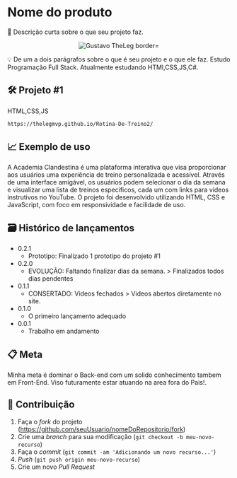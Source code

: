 # Nome do produto

📜 Descrição curta sobre o que seu projeto faz.

<p align="center">
<img src="avatar.png" alt="Gustavo TheLeg border="0">
</p>


💡 De um a dois parágrafos sobre o que é seu projeto e o que ele faz.
Estudo Programação Full Stack. Atualmente estudando HTMl,CSS,JS,C#.

## 🛠 Projeto #1 

HTML,CSS,JS

```sh
https://thelegmvp.github.io/Rotina-De-Treino2/
```


## 📈 Exemplo de uso

A Academia Clandestina é uma plataforma interativa que visa proporcionar aos usuários uma experiência de treino personalizada e acessível. Através de uma interface amigável, os usuários podem selecionar o dia da semana e visualizar uma lista de treinos específicos, cada um com links para vídeos instrutivos no YouTube. O projeto foi desenvolvido utilizando HTML, CSS e JavaScript, com foco em responsividade e facilidade de uso.

## 🗃 Histórico de lançamentos

* 0.2.1
    * Prototipo: Finalizado 1 prototipo do projeto #1
* 0.2.0
    * EVOLUÇÃO: Faltando finalizar dias da semana. > Finalizados todos dias pendentes
* 0.1.1
    * CONSERTADO: Videos fechados > Videos abertos diretamente no site.
* 0.1.0
    * O primeiro lançamento adequado
* 0.0.1
    * Trabalho em andamento

## 📋 Meta

Minha meta é dominar o Back-end com um solido conhecimento tambem em Front-End. Viso futuramente estar atuando na area fora do Pais!.

## 🚀 Contribuição

1. Faça o _fork_ do projeto (<https://github.com/seuUsuario/nomeDoRepositorio/fork>)
2. Crie uma _branch_ para sua modificação (`git checkout -b meu-novo-recurso`)
3. Faça o _commit_ (`git commit -am 'Adicionando um novo recurso...'`)
4. _Push_ (`git push origin meu-novo-recurso`)
5. Crie um novo _Pull Request_
